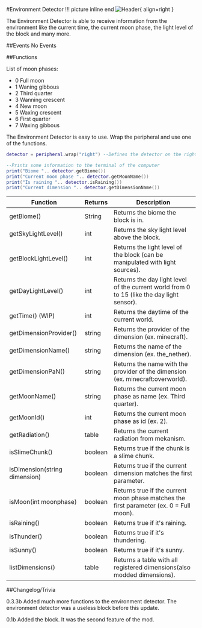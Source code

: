 #Environment Detector
!!! picture inline end
    ![Header](https://srendi.de/wp-content/uploads/2021/04/Environment-Detector.png){ align=right }

The Environment Detector is able to receive information from the environment like the current time, the current moon phase,
the light level of the block and many more.

##Events
No Events


##Functions

List of moon phases:

* 0 Full moon
* 1 Waning gibbous
* 2 Third quarter
* 3 Wanning crescent
* 4 New moon
* 5 Waxing crescent
* 6 First quarter
* 7 Waxing gibbous

The Environment Detector is easy to use. Wrap the peripheral and use one of the functions.

``` lua
detector = peripheral.wrap("right") --Defines the detector on the right

--Prints some information to the terminal of the computer
print("Biome ".. detector.getBiome())
print("Current moon phase ".. detector.getMoonName())
print("Is raining ".. detector.isRaining())
print("Current dimension ".. detector.getDimensionName())

```

| Function | Returns | Description |
|----------|---------|-------------|
|getBiome() |	String | Returns the biome the block is in. |
|getSkyLightLevel()	| int |	Returns the sky light level above the block. |
|getBlockLightLevel() |	int |	Returns the light level of the block (can be manipulated with light sources). |
|getDayLightLevel()	| int |	Returns the day light level of the current world from 0 to 15 (like the day light sensor). |
|getTime() (WIP) | int | Returns the daytime of the current world. |
|getDimensionProvider()	| string | Returns the provider of the dimension (ex. minecraft). |
|getDimensionName() |	string | Returns the name of the dimension (ex. the_nether). |
|getDimensionPaN() | string |	Returns the name with the provider of the dimension (ex. minecraft:overworld). |
|getMoonName() | string |	Returns the current moon phase as name (ex. Third quarter). |
|getMoonId() | int | Returns the current moon phase as id (ex. 2). |
|getRadiation() | table | Returns the current radiation from mekanism. |
|isSlimeChunk() | boolean |	Returns true if the chunk is a slime chunk. |
|isDimension(string dimension) | boolean | Returns true if the current dimension matches the first parameter. |
|isMoon(int moonphase) | boolean | Returns true if the current moon phase matches the first parameter (ex. 0 = Full moon). |
|isRaining() | boolean | Returns true if it's raining. |
|isThunder() | boolean | Returns true if it's thundering. |
|isSunny() | boolean | Returns true if it's sunny. |
|listDimensions() |	table |	Returns a table with all registered dimensions(also modded dimensions). |

##Changelog/Trivia

0.3.3b
Added much more functions to the environment detector. The environment detector was a useless block before this update.

0.1b
Added the block. It was the second feature of the mod.
